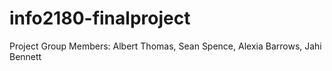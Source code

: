 # info2180-finalproject
Project Group Members: 
Albert Thomas, 
Sean Spence, 
Alexia Barrows, 
Jahi Bennett
